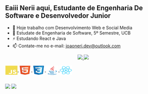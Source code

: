 ## Eaiii Nerii aqui, Estudante de Engenharia De Software e Desenvolvedor Junior 

- 🔭 Hoje trabalho com Desenvolvimento Web e Social Media   
- 🌱 Estudate de Engenharia de Software, 5º Semestre, UCB
- ⚡ Estudando React e Java
- 📫 Contate-me no e-mail: joaoneri.dev@outlook.com

<div align="center">
  <a href="https://github.com/JoaoSNeri">
  <img height="185em" src="https://github-readme-stats.vercel.app/api?username=JoaoSNeri&show_icons=true&theme=radical&include_all_commits=true&count_private=true"/>
  <img height="185em" src="https://github-readme-stats.vercel.app/api/top-langs/?username=JoaoSNeri&layout=compact&langs_count=7&theme=radical"/>
</div>
  
  <div style="display: inline_block"><br>
  <img align="center" alt="Rafa-Js" height="30" width="40" src="https://raw.githubusercontent.com/devicons/devicon/master/icons/javascript/javascript-plain.svg">
  <img align="center" alt="Rafa-HTML" height="30" width="40" src="https://raw.githubusercontent.com/devicons/devicon/master/icons/html5/html5-original.svg">
  <img align="center" alt="Rafa-CSS" height="30" width="40" src="https://raw.githubusercontent.com/devicons/devicon/master/icons/css3/css3-original.svg">
  <img align="center" alt="hrs-Java" height="30" width="40" src="https://raw.githubusercontent.com/devicons/devicon/master/icons/java/java-original.svg">
  <img align="center" alt="hrs-react" height="30" width="40" src="https://raw.githubusercontent.com/devicons/devicon/master/icons/react/react-original.svg">
</div>
  
  ##
 
<div> 
  <a href="https://instagram.com/_joaosant0s" target="_blank"><img src="https://img.shields.io/badge/-Instagram-%23E4405F?style=for-the-badge&logo=instagram&logoColor=white" target="_blank"></a>
  <a href = "mailto:joaoneri.dev@outlook.com"><img src="https://img.shields.io/badge/-Gmail-%23333?style=for-the-badge&logo=gmail&logoColor=white" target="_blank"></a>
</div>
